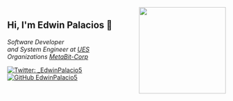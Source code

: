 <img align='right' src="https://i.ibb.co/wSwCfbf/pngwave.png" width="200">
<h2> Hi, I'm Edwin Palacios 👋</h2>
<p><em>Software Developer</br> 
and System Engineer at <a href="https://www.ues.edu.sv/">UES</a> </br>
Organizations <a href="https://github.com/MetaBIT-Corp">MetaBit-Corp</a>
</em></p>

[![Twitter: _EdwinPalacio5](https://img.shields.io/twitter/follow/edwinpalacio5sv?style=social)](https://twitter.com/edwinpalacio5sv)
[![GitHub EdwinPalacio5](https://img.shields.io/github/followers/EdwinPalacio5?style=social)](https://github.com/EdwinPalacio5)

<!--
**EdwinPalacio5/EdwinPalacio5** is a ✨ _special_ ✨ repository because its `README.md` (this file) appears on your GitHub profile.
Here are some ideas to get you started:

- 🔭 I’m currently working on ...
- 🌱 I’m currently learning ...
- 👯 I’m looking to collaborate on ...
- 🤔 I’m looking for help with ...
- 💬 Ask me about ...
- 📫 How to reach me: ...
- 😄 Pronouns: ...
- ⚡ Fun fact: ...
-->
